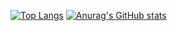 
[![Top Langs](https://github-readme-stats.vercel.app/api/top-langs/?username=anuraghazra&show_icons=true&bg_color=30,f96443,c04e95&title_color=fff&text_color=fff)](https://github.com/anuraghazra/github-readme-stats)
[![Anurag's GitHub stats](https://github-readme-stats.vercel.app/api?username=anuraghazra&show_icons=true&bg_color=30,f96443,c04e95&title_color=fff&text_color=fff)](https://github.com/anuraghazra/github-readme-stats)

<!--
**shenguanjiejie/shenguanjiejie** is a ✨ _special_ ✨ repository because its `README.md` (this file) appears on your GitHub profile.

Here are some ideas to get you started:

- 🔭 I’m currently working on ...
- 🌱 I’m currently learning ...
- 👯 I’m looking to collaborate on ...
- 🤔 I’m looking for help with ...
- 💬 Ask me about ...
- 📫 How to reach me: ...
- 😄 Pronouns: ...
- ⚡ Fun fact: ...
-->
